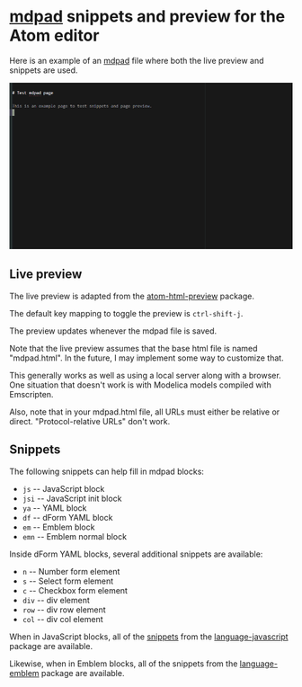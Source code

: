 # [mdpad](https://tshort.github.io/mdpad/) snippets and preview for the Atom editor

Here is an example of an [mdpad](https://tshort.github.io/mdpad/)
file where both the live preview and snippets are used.

![mdpad in action](https://github.com/tshort/atom-mdpad/raw/master/atom-mdpad.gif)


## Live preview

The live preview is adapted from the [atom-html-preview](https://atom.io/packages/atom-html-preview) package.

The default key mapping to toggle the preview is `ctrl-shift-j`.

The preview updates whenever the mdpad file is saved.

Note that the live preview assumes that the base html file is named "mdpad.html".
In the future, I may implement some way to customize that.

This generally works as well as using a local server along with a browser. One
situation that doesn't work is with Modelica models compiled with Emscripten.

Also, note that in your mdpad.html file, all URLs must either be relative
or direct. "Protocol-relative URLs" don't work.

## Snippets

The following snippets can help fill in mdpad blocks:

- `js` -- JavaScript block
- `jsi` -- JavaScript init block
- `ya` -- YAML block
- `df` -- dForm YAML block
- `em` -- Emblem block
- `emn` -- Emblem normal block

Inside dForm YAML blocks, several additional snippets are available:

- `n` -- Number form element
- `s` -- Select form element
- `c` -- Checkbox form element
- `div` -- div element
- `row` -- div row element
- `col` -- div col element

When in JavaScript blocks, all of the [snippets](https://github.com/atom/language-javascript/blob/master/snippets/language-javascript.cson)
from the [language-javascript](https://github.com/atom/language-javascript) package
are available.

Likewise, when in Emblem blocks, all of the snippets from the [language-emblem](https://github.com/ghempton/language-emblem)
package are available.
